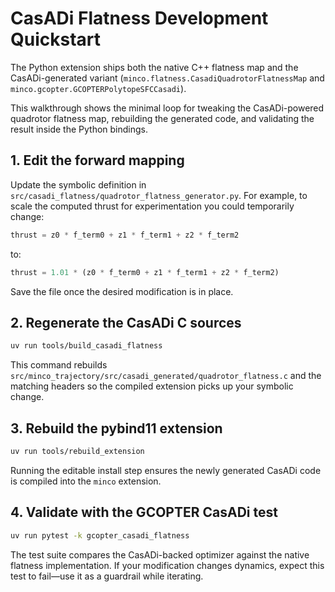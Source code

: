# CasADi Flatness Development Quickstart

The Python extension ships both the native C++ flatness map and the
CasADi-generated variant (`minco.flatness.CasadiQuadrotorFlatnessMap` and
`minco.gcopter.GCOPTERPolytopeSFCCasadi`).

This walkthrough shows the minimal loop for tweaking the CasADi-powered
quadrotor flatness map, rebuilding the generated code, and validating the
result inside the Python bindings.

## 1. Edit the forward mapping

Update the symbolic definition in
`src/casadi_flatness/quadrotor_flatness_generator.py`. For example, to scale the
computed thrust for experimentation you could temporarily change:

```python
thrust = z0 * f_term0 + z1 * f_term1 + z2 * f_term2
```

to:

```python
thrust = 1.01 * (z0 * f_term0 + z1 * f_term1 + z2 * f_term2)
```

Save the file once the desired modification is in place.

## 2. Regenerate the CasADi C sources

```bash
uv run tools/build_casadi_flatness
```

This command rebuilds `src/minco_trajectory/src/casadi_generated/quadrotor_flatness.c`
and the matching headers so the compiled extension picks up your symbolic change.

## 3. Rebuild the pybind11 extension

```bash
uv run tools/rebuild_extension
```

Running the editable install step ensures the newly generated CasADi code is
compiled into the `minco` extension.

## 4. Validate with the GCOPTER CasADi test

```bash
uv run pytest -k gcopter_casadi_flatness
```

The test suite compares the CasADi-backed optimizer against the native
flatness implementation. If your modification changes dynamics, expect this test
to fail—use it as a guardrail while iterating.
